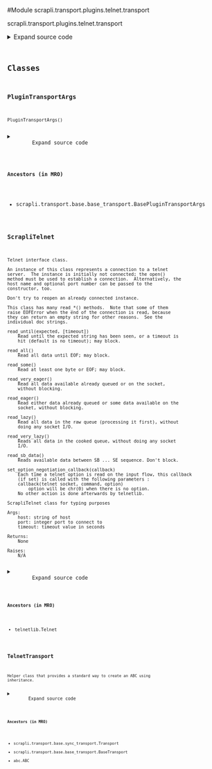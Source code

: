 <link rel="preload stylesheet" as="style" href="https://cdnjs.cloudflare.com/ajax/libs/10up-sanitize.css/11.0.1/sanitize.min.css" integrity="sha256-PK9q560IAAa6WVRRh76LtCaI8pjTJ2z11v0miyNNjrs=" crossorigin>
<link rel="preload stylesheet" as="style" href="https://cdnjs.cloudflare.com/ajax/libs/10up-sanitize.css/11.0.1/typography.min.css" integrity="sha256-7l/o7C8jubJiy74VsKTidCy1yBkRtiUGbVkYBylBqUg=" crossorigin>
<link rel="stylesheet preload" as="style" href="https://cdnjs.cloudflare.com/ajax/libs/highlight.js/10.1.1/styles/github.min.css" crossorigin>
<script defer src="https://cdnjs.cloudflare.com/ajax/libs/highlight.js/10.1.1/highlight.min.js" integrity="sha256-Uv3H6lx7dJmRfRvH8TH6kJD1TSK1aFcwgx+mdg3epi8=" crossorigin></script>
<script>window.addEventListener('DOMContentLoaded', () => hljs.initHighlighting())</script>















#Module scrapli.transport.plugins.telnet.transport

scrapli.transport.plugins.telnet.transport

<details class="source">
    <summary>
        <span>Expand source code</span>
    </summary>
    <pre>
        <code class="python">
"""scrapli.transport.plugins.telnet.transport"""
from dataclasses import dataclass
from telnetlib import Telnet
from typing import Optional

from scrapli.decorators import TransportTimeout
from scrapli.exceptions import ScrapliConnectionError, ScrapliConnectionNotOpened
from scrapli.transport.base import BasePluginTransportArgs, BaseTransportArgs, Transport


@dataclass()
class PluginTransportArgs(BasePluginTransportArgs):
    pass


class ScrapliTelnet(Telnet):
    def __init__(self, host: str, port: int, timeout: float) -> None:
        """
        ScrapliTelnet class for typing purposes

        Args:
            host: string of host
            port: integer port to connect to
            timeout: timeout value in seconds

        Returns:
            None

        Raises:
            N/A

        """
        self.eof: bool
        self.timeout: float

        super().__init__(host, port, int(timeout))


class TelnetTransport(Transport):
    def __init__(
        self, base_transport_args: BaseTransportArgs, plugin_transport_args: PluginTransportArgs
    ) -> None:
        super().__init__(base_transport_args=base_transport_args)
        self.plugin_transport_args = plugin_transport_args

        self.username_prompt: str = "username:"
        self.password_prompt: str = "password:"

        self.session: Optional[ScrapliTelnet] = None

    def open(self) -> None:
        self._pre_open_closing_log(closing=False)

        # establish session with "socket" timeout, then reset timeout to "transport" timeout
        try:
            self.session = ScrapliTelnet(
                host=self._base_transport_args.host,
                port=self._base_transport_args.port,
                timeout=self._base_transport_args.timeout_socket,
            )
            self.session.timeout = self._base_transport_args.timeout_transport
        except ConnectionError as exc:
            msg = f"Failed to open telnet session to host {self._base_transport_args.host}"
            if "connection refused" in str(exc).lower():
                msg = (
                    f"Failed to open telnet session to host {self._base_transport_args.host}, "
                    "connection refused"
                )
            raise ScrapliConnectionError(msg) from exc

        self._post_open_closing_log(closing=False)

    def close(self) -> None:
        self._pre_open_closing_log(closing=True)

        if self.session:
            self.session.close()

        self.session = None

        self._post_open_closing_log(closing=True)

    def isalive(self) -> bool:
        if not self.session:
            return False
        return not self.session.eof

    @TransportTimeout("timed out reading from transport")
    def read(self) -> bytes:
        if not self.session:
            raise ScrapliConnectionNotOpened
        try:
            buf = self.session.read_eager()
        except Exception as exc:
            raise ScrapliConnectionError(
                "encountered EOF reading from transport; typically means the device closed the "
                "connection"
            ) from exc
        return buf

    def write(self, channel_input: bytes) -> None:
        if not self.session:
            raise ScrapliConnectionNotOpened
        self.session.write(channel_input)
        </code>
    </pre>
</details>




## Classes

### PluginTransportArgs


```text
PluginTransportArgs()
```

<details class="source">
    <summary>
        <span>Expand source code</span>
    </summary>
    <pre>
        <code class="python">
class PluginTransportArgs(BasePluginTransportArgs):
    pass
        </code>
    </pre>
</details>


#### Ancestors (in MRO)
- scrapli.transport.base.base_transport.BasePluginTransportArgs



### ScrapliTelnet


```text
Telnet interface class.

An instance of this class represents a connection to a telnet
server.  The instance is initially not connected; the open()
method must be used to establish a connection.  Alternatively, the
host name and optional port number can be passed to the
constructor, too.

Don't try to reopen an already connected instance.

This class has many read_*() methods.  Note that some of them
raise EOFError when the end of the connection is read, because
they can return an empty string for other reasons.  See the
individual doc strings.

read_until(expected, [timeout])
    Read until the expected string has been seen, or a timeout is
    hit (default is no timeout); may block.

read_all()
    Read all data until EOF; may block.

read_some()
    Read at least one byte or EOF; may block.

read_very_eager()
    Read all data available already queued or on the socket,
    without blocking.

read_eager()
    Read either data already queued or some data available on the
    socket, without blocking.

read_lazy()
    Read all data in the raw queue (processing it first), without
    doing any socket I/O.

read_very_lazy()
    Reads all data in the cooked queue, without doing any socket
    I/O.

read_sb_data()
    Reads available data between SB ... SE sequence. Don't block.

set_option_negotiation_callback(callback)
    Each time a telnet option is read on the input flow, this callback
    (if set) is called with the following parameters :
    callback(telnet socket, command, option)
        option will be chr(0) when there is no option.
    No other action is done afterwards by telnetlib.

ScrapliTelnet class for typing purposes

Args:
    host: string of host
    port: integer port to connect to
    timeout: timeout value in seconds

Returns:
    None

Raises:
    N/A
```

<details class="source">
    <summary>
        <span>Expand source code</span>
    </summary>
    <pre>
        <code class="python">
class ScrapliTelnet(Telnet):
    def __init__(self, host: str, port: int, timeout: float) -> None:
        """
        ScrapliTelnet class for typing purposes

        Args:
            host: string of host
            port: integer port to connect to
            timeout: timeout value in seconds

        Returns:
            None

        Raises:
            N/A

        """
        self.eof: bool
        self.timeout: float

        super().__init__(host, port, int(timeout))
        </code>
    </pre>
</details>


#### Ancestors (in MRO)
- telnetlib.Telnet



### TelnetTransport


```text
Helper class that provides a standard way to create an ABC using
inheritance.
```

<details class="source">
    <summary>
        <span>Expand source code</span>
    </summary>
    <pre>
        <code class="python">
class TelnetTransport(Transport):
    def __init__(
        self, base_transport_args: BaseTransportArgs, plugin_transport_args: PluginTransportArgs
    ) -> None:
        super().__init__(base_transport_args=base_transport_args)
        self.plugin_transport_args = plugin_transport_args

        self.username_prompt: str = "username:"
        self.password_prompt: str = "password:"

        self.session: Optional[ScrapliTelnet] = None

    def open(self) -> None:
        self._pre_open_closing_log(closing=False)

        # establish session with "socket" timeout, then reset timeout to "transport" timeout
        try:
            self.session = ScrapliTelnet(
                host=self._base_transport_args.host,
                port=self._base_transport_args.port,
                timeout=self._base_transport_args.timeout_socket,
            )
            self.session.timeout = self._base_transport_args.timeout_transport
        except ConnectionError as exc:
            msg = f"Failed to open telnet session to host {self._base_transport_args.host}"
            if "connection refused" in str(exc).lower():
                msg = (
                    f"Failed to open telnet session to host {self._base_transport_args.host}, "
                    "connection refused"
                )
            raise ScrapliConnectionError(msg) from exc

        self._post_open_closing_log(closing=False)

    def close(self) -> None:
        self._pre_open_closing_log(closing=True)

        if self.session:
            self.session.close()

        self.session = None

        self._post_open_closing_log(closing=True)

    def isalive(self) -> bool:
        if not self.session:
            return False
        return not self.session.eof

    @TransportTimeout("timed out reading from transport")
    def read(self) -> bytes:
        if not self.session:
            raise ScrapliConnectionNotOpened
        try:
            buf = self.session.read_eager()
        except Exception as exc:
            raise ScrapliConnectionError(
                "encountered EOF reading from transport; typically means the device closed the "
                "connection"
            ) from exc
        return buf

    def write(self, channel_input: bytes) -> None:
        if not self.session:
            raise ScrapliConnectionNotOpened
        self.session.write(channel_input)
        </code>
    </pre>
</details>


#### Ancestors (in MRO)
- scrapli.transport.base.sync_transport.Transport
- scrapli.transport.base.base_transport.BaseTransport
- abc.ABC
